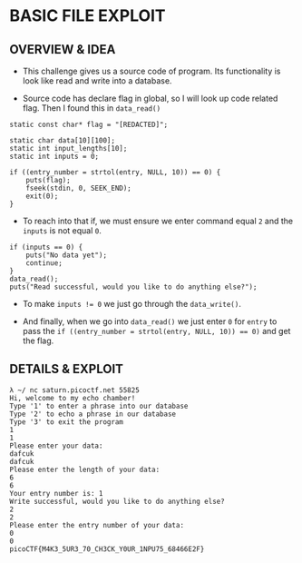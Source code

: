 # BASIC FILE EXPLOIT

## OVERVIEW & IDEA

- This challenge gives us a source code of program. Its functionality is look like read and write into a database.

- Source code has declare flag in global, so I will look up code related flag. Then I found this in `data_read()`

```
static const char* flag = "[REDACTED]";

static char data[10][100];
static int input_lengths[10];
static int inputs = 0;
```

```
if ((entry_number = strtol(entry, NULL, 10)) == 0) {
    puts(flag);
    fseek(stdin, 0, SEEK_END);
    exit(0);
}
```

- To reach into that if, we must ensure we enter command equal `2` and the `inputs` is not equal `0`.

```
if (inputs == 0) {
    puts("No data yet");
    continue;
}
data_read();
puts("Read successful, would you like to do anything else?");
```

- To make `inputs != 0` we just go through the `data_write()`.

- And finally, when we go into `data_read()` we just enter `0` for `entry` to pass the `if ((entry_number = strtol(entry, NULL, 10)) == 0)` and get the flag.

## DETAILS & EXPLOIT

```
λ ~/ nc saturn.picoctf.net 55825
Hi, welcome to my echo chamber!
Type '1' to enter a phrase into our database
Type '2' to echo a phrase in our database
Type '3' to exit the program
1
1
Please enter your data:
dafcuk
dafcuk
Please enter the length of your data:
6
6
Your entry number is: 1
Write successful, would you like to do anything else?
2
2
Please enter the entry number of your data:
0
0
picoCTF{M4K3_5UR3_70_CH3CK_Y0UR_1NPU75_68466E2F}
```
